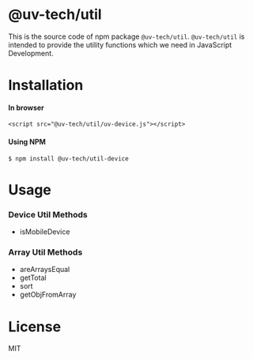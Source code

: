 # @uv-tech/util

This  is the source code of npm package `@uv-tech/util`. `@uv-tech/util` is intended to provide the utility functions which we need in JavaScript Development.

# Installation

#### In browser

```
<script src="@uv-tech/util/uv-device.js"></script>
```

#### Using NPM

```
$ npm install @uv-tech/util-device
```


# Usage

### Device Util Methods
* isMobileDevice


### Array Util Methods
* areArraysEqual
* getTotal
* sort
* getObjFromArray


# License
MIT
